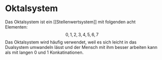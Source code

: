 # Oktalsystem

Das Oktalsystem ist ein [[Stellenwertsystem]] mit folgenden acht Elementen: $$0,1,2,3,4,5,6,7$$Das Oktalsystem wird häufig verwendet, weil es sich leicht in das Dualsystem umwandeln lässt und der Mensch mit ihm besser arbeiten kann als mit langen 0 und 1 Konkatinationen.
